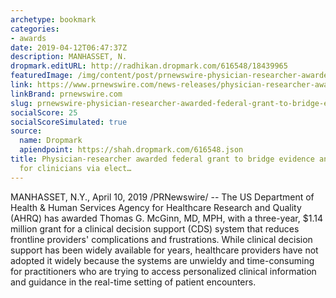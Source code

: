 ```yaml
---
archetype: bookmark
categories:
- awards
date: 2019-04-12T06:47:37Z
description: MANHASSET, N.
dropmark.editURL: http://radhikan.dropmark.com/616548/18439965
featuredImage: /img/content/post/prnewswire-physician-researcher-awarded-federal-grant-to-bridge-evidence-and-practice-for-clinicians-via-elect.jpg
link: https://www.prnewswire.com/news-releases/physician-researcher-awarded-federal-grant-to-bridge-evidence-and-practice-for-clinicians-via-electronic-medical-record-300829937.html
linkBrand: prnewswire.com
slug: prnewswire-physician-researcher-awarded-federal-grant-to-bridge-evidence-and-practice-for-clinicians-via-elect
socialScore: 25
socialScoreSimulated: true
source:
  name: Dropmark
  apiendpoint: https://shah.dropmark.com/616548.json
title: Physician-researcher awarded federal grant to bridge evidence and practice
  for clinicians via elect…
---
```

MANHASSET, N.Y., April 10, 2019 /PRNewswire/ -- The US Department of Health & Human Services Agency for Healthcare Research and Quality (AHRQ) has awarded Thomas G. McGinn, MD, MPH, with a three-year, $1.14 million grant for a clinical decision support (CDS) system that reduces frontline providers' complications and frustrations. While clinical decision support has been widely available for years, healthcare providers have not adopted it widely because the systems are unwieldy and time-consuming for practitioners who are trying to access personalized clinical information and guidance in the real-time setting of patient encounters.

